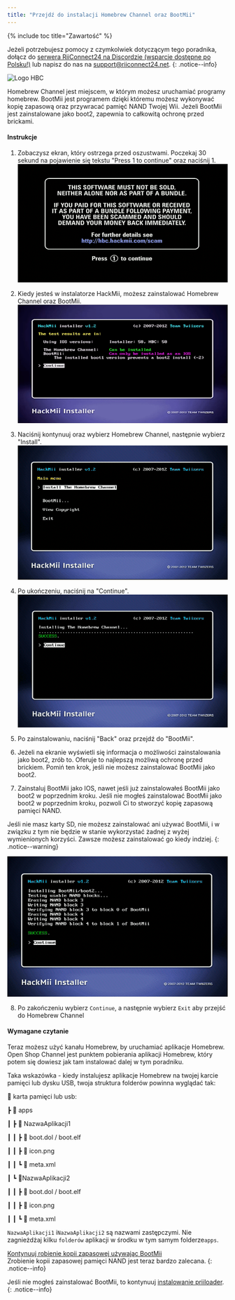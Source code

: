 ```yaml
---
title: "Przejdź do instalacji Homebrew Channel oraz BootMii"
---
```


{% include toc title="Zawartość" %}

Jeżeli potrzebujesz pomocy z czymkolwiek dotyczącym tego poradnika, dołącz do [serwera RiiConnect24 na Discordzie (wsparcie dostępne po Polsku!)](https://discord.gg/rc24) lub napisz do nas na [support@riiconnect24.net](mailto:support@riiconnect24.net).
{: .notice--info}

![Logo HBC](/images/hbc.png)

Homebrew Channel jest miejscem, w którym możesz uruchamiać programy homebrew. BootMii jest programem dzięki któremu możesz wykonywać kopię zapasową oraz przywracać pamięć NAND Twojej Wii. Jeżeli BootMii jest zainstalowane jako boot2, zapewnia to całkowitą ochronę przed brickami.

#### Instrukcje

1. Zobaczysz ekran, który ostrzega przed oszustwami. Poczekaj 30 sekund na pojawienie się tekstu "Press 1 to continue" oraz naciśnij 1. ![Ekran z informacją o oszustwach](/images/Wii/ScamScreen.png)

2. Kiedy jesteś w instalatorze HackMii, możesz zainstalować Homebrew Channel oraz BootMii. ![Wyniki](/images/Wii/Results.png)

3. Naciśnij kontynuuj oraz wybierz Homebrew Channel, następnie wybierz "Install". ![Zainstaluj Homebrew Channel](/images/Wii/InstallHomebrewChannel.png)

4. Po ukończeniu, naciśnij na "Continue". ![Sukces podczas instalacji Homebrew Channel](/images/Wii/SuccessHBC.png)

5. Po zainstalowaniu, naciśnij "Back" oraz przejdź do "BootMii".
6. Jeżeli na ekranie wyświetli się informacja o możliwości zainstalowania jako boot2, zrób to. Oferuje to najlepszą możliwą ochronę przed brickiem. Pomiń ten krok, jeśli nie możesz zainstalować BootMii jako boot2.
7. Zainstaluj BootMii jako IOS, nawet jeśli już zainstalowałeś BootMii jako boot2 w poprzednim kroku. Jeśli nie mogłeś zainstalować BootMii jako boot2 w poprzednim kroku, pozwoli Ci to stworzyć kopię zapasową pamięci NAND.

Jeśli nie masz karty SD, nie możesz zainstalować ani używać BootMii, i w związku z tym nie będzie w stanie wykorzystać żadnej z wyżej wymienionych korzyści. Zawsze możesz zainstalować go kiedy indziej.
{: .notice--warning}

![Instalacja BootMii](/images/Wii/InstallBootMii.png)

8. Po zakończeniu wybierz `Continue`, a następnie wybierz `Exit` aby przejść do Homebrew Channel

#### Wymagane czytanie

Teraz możesz użyć kanału Homebrew, by uruchamiać aplikacje Homebrew. Open Shop Channel jest punktem pobierania aplikacji Homebrew, który potem się dowiesz jak tam instalować dalej w tym poradniku.

Taka wskazówka - kiedy instalujesz aplikacje Homebrew na twojej karcie pamięci lub dysku USB, twoja struktura folderów powinna wyglądać tak:

💾 karta pamięci lub usb:

┣ 📂 apps

┃ ┣ 📂 NazwaAplikacji1

┃ ┃ ┣ 📄 boot.dol / boot.elf

┃ ┃ ┣ 📄 icon.png

┃ ┃ ┗ 📄 meta.xml

┃ ┗ 📂NazwaAplikacji2

┃ ┃ ┣ 📄 boot.dol / boot.elf

┃ ┃ ┣ 📄 icon.png

┃ ┃ ┗ 📄 meta.xml

`NazwaAplikacji1` i`NazwaAplikacji2` są nazwami zastępczymi. Nie zagnieżdżaj kilku `folderów` aplikacji w środku w tym samym folderze`apps`.

[Kontynuuj robienie kopii zapasowej używając BootMii](bootmii)<br> Zrobienie kopii zapasowej pamięci NAND jest teraz bardzo zalecana.
{: .notice--info}

Jeśli nie mogłeś zainstalować BootMii, to kontynuuj [instalowanie priiloader](priiloader).
{: .notice--info}
